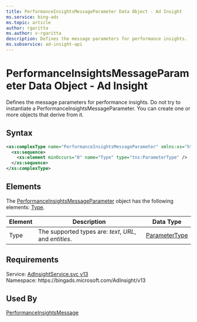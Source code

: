 ```yaml
---
title: PerformanceInsightsMessageParameter Data Object - Ad Insight
ms.service: bing-ads
ms.topic: article
author: rgaritta
ms.author: v-rgaritta
description: Defines the message parameters for performance insights.
ms.subservice: ad-insight-api
---
```

# PerformanceInsightsMessageParameter Data Object - Ad Insight
Defines the message parameters for performance insights. Do not try to instantiate a PerformanceInsightsMessageParameter. You can create one or more objects that derive from it.

## Syntax
```xml
<xs:complexType name="PerformanceInsightsMessageParameter" xmlns:xs="http://www.w3.org/2001/XMLSchema">
  <xs:sequence>
    <xs:element minOccurs="0" name="Type" type="tns:ParameterType" />
  </xs:sequence>
</xs:complexType>
```

## <a name="elements"></a>Elements

The [PerformanceInsightsMessageParameter](performanceinsightsmessageparameter.md) object has the following elements: [Type](#type).

|Element|Description|Data Type|
|-----------|---------------|-------------|
|<a name="type"></a>Type|The supported types are: *text*, *URL*, and *entities*.|[ParameterType](parametertype.md)|

## Requirements
Service: [AdInsightService.svc v13](https://adinsight.api.bingads.microsoft.com/Api/Advertiser/AdInsight/v13/AdInsightService.svc)  
Namespace: https\://bingads.microsoft.com/AdInsight/v13  

## Used By
[PerformanceInsightsMessage](performanceinsightsmessage.md)  
